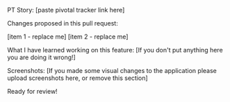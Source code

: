 PT Story: [paste pivotal tracker link here]

Changes proposed in this pull request:

[item 1 - replace me]
[item 2 - replace me]

What I have learned working on this feature: [If you don't put anything here you are doing it wrong!]

Screenshots: [If you made some visual changes to the application please upload screenshots here, or remove this section]

Ready for review!
